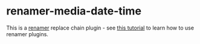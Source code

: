 # renamer-media-date-time

This is a [renamer](https://github.com/75lb/renamer) replace chain plugin - see [this tutorial](https://github.com/75lb/renamer/wiki/How-to-use-replace-chain-plugins) to learn how to use renamer plugins.
